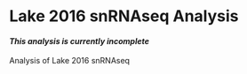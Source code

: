 <!---
    This file is part of lake-2016.
    Copyright (C) 2019  Emir Turkes

    This program is free software: you can redistribute it and/or modify
    it under the terms of the GNU General Public License as published by
    the Free Software Foundation, either version 3 of the License, or
    (at your option) any later version.

    This program is distributed in the hope that it will be useful,
    but WITHOUT ANY WARRANTY; without even the implied warranty of
    MERCHANTABILITY or FITNESS FOR A PARTICULAR PURPOSE.  See the
    GNU General Public License for more details.

    You should have received a copy of the GNU General Public License
    along with this program.  If not, see <http://www.gnu.org/licenses/>.

    Emir Turkes can be contacted at eturkes@bu.edu
-->

# Lake 2016 snRNAseq Analysis
#### *This analysis is currently incomplete*

Analysis of Lake 2016 snRNAseq
